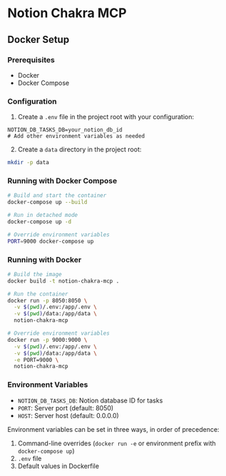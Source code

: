 # Notion Chakra MCP

## Docker Setup

### Prerequisites
- Docker
- Docker Compose

### Configuration
1. Create a `.env` file in the project root with your configuration:
```env
NOTION_DB_TASKS_DB=your_notion_db_id
# Add other environment variables as needed
```

2. Create a `data` directory in the project root:
```bash
mkdir -p data
```

### Running with Docker Compose
```bash
# Build and start the container
docker-compose up --build

# Run in detached mode
docker-compose up -d

# Override environment variables
PORT=9000 docker-compose up
```

### Running with Docker
```bash
# Build the image
docker build -t notion-chakra-mcp .

# Run the container
docker run -p 8050:8050 \
  -v $(pwd)/.env:/app/.env \
  -v $(pwd)/data:/app/data \
  notion-chakra-mcp

# Override environment variables
docker run -p 9000:9000 \
  -v $(pwd)/.env:/app/.env \
  -v $(pwd)/data:/app/data \
  -e PORT=9000 \
  notion-chakra-mcp
```

### Environment Variables
- `NOTION_DB_TASKS_DB`: Notion database ID for tasks
- `PORT`: Server port (default: 8050)
- `HOST`: Server host (default: 0.0.0.0)

Environment variables can be set in three ways, in order of precedence:
1. Command-line overrides (`docker run -e` or environment prefix with `docker-compose up`)
2. `.env` file
3. Default values in Dockerfile 